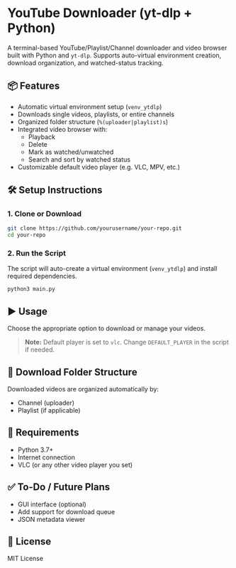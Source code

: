 # YouTube Downloader (yt-dlp + Python)

A terminal-based YouTube/Playlist/Channel downloader and video browser built with Python and `yt-dlp`. Supports auto-virtual environment creation, download organization, and watched-status tracking.

## 📦 Features

- Automatic virtual environment setup (`venv_ytdlp`)
- Downloads single videos, playlists, or entire channels
- Organized folder structure (`%(uploader|playlist)s`)
- Integrated video browser with:
  - Playback
  - Delete
  - Mark as watched/unwatched
  - Search and sort by watched status
- Customizable default video player (e.g. VLC, MPV, etc.)

## 🛠 Setup Instructions

### 1. Clone or Download

```bash
git clone https://github.com/yourusername/your-repo.git
cd your-repo
```

### 2. Run the Script

The script will auto-create a virtual environment (`venv_ytdlp`) and install required dependencies.

```bash
python3 main.py
```

## ▶️ Usage

Choose the appropriate option to download or manage your videos.

> **Note:** Default player is set to `vlc`. Change `DEFAULT_PLAYER` in the script if needed.

## 📁 Download Folder Structure

Downloaded videos are organized automatically by:

- Channel (uploader)
- Playlist (if applicable)

## 🧾 Requirements

- Python 3.7+
- Internet connection
- VLC (or any other video player you set)

## ✅ To-Do / Future Plans

- GUI interface (optional)
- Add support for download queue
- JSON metadata viewer

## 📄 License

MIT License
